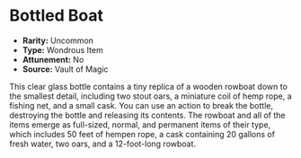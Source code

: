 # Bottled Boat

- **Rarity:** Uncommon
- **Type:** Wondrous Item
- **Attunement:** No
- **Source:** Vault of Magic

This clear glass bottle contains a tiny replica of a wooden rowboat down to the smallest detail, including two stout oars, a miniature coil of hemp rope, a fishing net, and a small cask. You can use an action to break the bottle, destroying the bottle and releasing its contents. The rowboat and all of the items emerge as full-sized, normal, and permanent items of their type, which includes 50 feet of hempen rope, a cask containing 20 gallons of fresh water, two oars, and a 12-foot-long rowboat.
